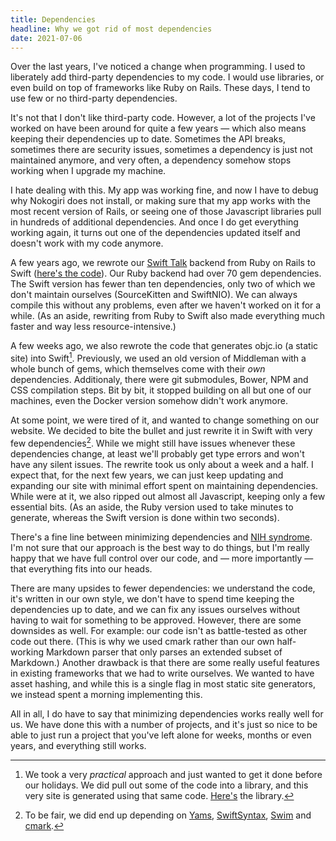 ```yaml
---
title: Dependencies
headline: Why we got rid of most dependencies
date: 2021-07-06
---
```


Over the last years, I've noticed a change when programming. I used to liberately add third-party dependencies to my code. I would use libraries, or even build on top of frameworks like Ruby on Rails. These days, I tend to use few or no third-party dependencies.

It's not that I don't like third-party code. However, a lot of the projects I've worked on have been around for quite a few years — which also means keeping their dependencies up to date. Sometimes the API breaks, sometimes there are security issues, sometimes a dependency is just not maintained anymore, and very often, a dependency somehow stops working when I upgrade my machine.

I hate dealing with this. My app was working fine, and now I have to debug why Nokogiri does not install, or making sure that my app works with the most recent version of Rails, or seeing one of those Javascript libraries pull in hundreds of additional dependencies. And once I do get everything working again, it turns out one of the dependencies updated itself and doesn't work with my code anymore.

A few years ago, we rewrote our [Swift Talk](http://talk.objc.io) backend from Ruby on Rails to Swift ([here's the code](https://github.com/objcio/swift-talk-backend)). Our Ruby backend had over 70 gem dependencies. The Swift version has fewer than ten dependencies, only two of which we don't maintain ourselves (SourceKitten and SwiftNIO). We can always compile this without any problems, even after we haven't worked on it for a while. (As an aside, rewriting from Ruby to Swift also made everything much faster and way less resource-intensive.)

A few weeks ago, we also rewrote the code that generates objc.io (a static site) into Swift[^1]. Previously, we used an old version of Middleman with a whole bunch of gems, which themselves come with their *own* dependencies. Additionaly, there were git submodules, Bower, NPM and CSS compilation steps. Bit by bit, it stopped building on all but one of our machines, even the Docker version somehow didn't work anymore.

At some point, we were tired of it, and wanted to change something on our website. We decided to bite the bullet and just rewrite it in Swift with very few dependencies[^2]. While we might still have issues whenever these dependencies change, at least we'll probably get type errors and won't have any silent issues. The rewrite took us only about a week and a half. I expect that, for the next few years, we can just keep updating and expanding our site with minimal effort spent on maintaining dependencies. While were at it, we also ripped out almost all Javascript, keeping only a few essential bits. (As an aside, the Ruby version used to take minutes to generate, whereas the Swift version is done within two seconds).

There's a fine line between minimizing dependencies and [NIH syndrome](https://en.wikipedia.org/wiki/Not_invented_here). I'm not sure that our approach is the best way to do things, but I'm really happy that we have full control over our code, and — more importantly — that everything fits into our heads.

There are many upsides to fewer dependencies: we understand the code, it's written in our own style, we don't have to spend time keeping the dependencies up to date, and we can fix any issues ourselves without having to wait for something to be approved. However, there are some downsides as well. For example: our code isn't as battle-tested as other code out there. (This is why we used cmark rather than our own half-working Markdown parser that only parses an extended subset of Markdown.) Another drawback is that there are some really useful features in existing frameworks that we had to write ourselves. We wanted to have asset hashing, and while this is a single flag in most static site generators, we instead spent a morning implementing this.

All in all, I do have to say that minimizing dependencies works really well for us. We have done this with a number of projects, and it's just so nice to be able to just run a project that you've left alone for weeks, months or even years, and everything still works.

[^1]: We took a very *practical* approach and just wanted to get it done before our holidays. We did pull out some of the code into a library, and this very site is generated using that same code. [Here's](https://github.com/objcio/StaticSite) the library.

[^2]: To be fair, we did end up depending on [Yams](https://github.com/jpsim/Yams), [SwiftSyntax](https://github.com/apple/swift-syntax), [Swim](https://github.com/robb/Swim) and [cmark](https://github.com/jgm/cmark).
